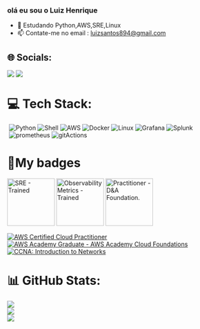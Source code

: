 ### olá eu sou o Luiz Henrique 

- 🌱 Estudando Python,AWS,SRE,Linux
- 📫 Contate-me no email : luizsantos894@gmail.com

## 🌐 Socials:
  <div> 
   <a target="_blank" href="https://www.linkedin.com/in/luiz-henrique-1759181a0/" ><img src="https://img.shields.io/badge/-LinkedIn-%230077B5?style=for-the-badge&logo=linkedin&logoColor=white"   target="_blank"></a> 
    <a target="_blank" href="https://luiz-h3nrique.github.io/" ><img src="https://img.shields.io/badge/website-000000?style=for-the-badge&logo=About.me&logoColor=white"></a> 

# 💻 Tech Stack:
  ![]() ![Python](https://img.shields.io/badge/Python-14354C?style=for-the-badge&logo=python&logoColor=white) ![Shell](https://img.shields.io/badge/Shell_Script-121011?style=for-the-badge&logo=gnu-bash&logoColor=white) ![AWS](https://img.shields.io/badge/Amazon_AWS-232F3E?style=for-the-badge&logo=amazon-aws&logoColor=white) ![Docker](https://img.shields.io/badge/Docker-2496ED?style=for-the-badge&logo=docker&logoColor=white)  ![Linux](https://img.shields.io/badge/Linux-E34F26?style=for-the-badge&logo=linux&logoColor=black) ![Grafana](https://img.shields.io/badge/Grafana-F2F4F9?style=for-the-badge&logo=grafana&logoColor=orange&labelColor=F2F4F9) ![Splunk](https://img.shields.io/badge/Splunk-000000?style=for-the-badge&logo=Splunk&logoColor=white)<br>
  ![]() ![prometheus](https://img.shields.io/badge/Prometheus-E6522C?style=for-the-badge&logo=Prometheus&logoColor=white) ![gitActions](https://img.shields.io/badge/GitHub_Actions-2088FF?style=for-the-badge&logo=github-actions&logoColor=white) 

#  🏅My badges
<a target="_blank" href="http://badges.com.br/share/deff006a18f31fa17f22549ee0eefa73.php?a=3789" target="_blank"><img src="https://brasilopenbadge.com.br/badge/3789.png?nocache" alt="SRE - Trained" width="110" height="110"></a>  <a  target="_blank"  href="http://badges.com.br/share/19c86b8241dc65f90bd39f808223f989.php?a=1871" target="_blank"><img src="https://brasilopenbadge.com.br/badge/1871.png?nocache=263556854" alt="Observability Metrics - Trained" width="110" height="110"></a>
<a target="_blank"  href="http://badges.com.br/share/105700bf18e031b8a67684e81d3cbcad.php?a=3694" target="_blank"><img src="https://brasilopenbadge.com.br/badge/3694.png?nocache=431535174" alt="Practitioner - D&A Foundation." width="110" height="110"></a>

<!--START_SECTION:badges-->
[![AWS Certified Cloud Practitioner](https://images.credly.com/size/110x110/images/00634f82-b07f-4bbd-a6bb-53de397fc3a6/image.png)](http://www.credly.com/badges/0b94f83a-a502-46c4-8a66-68f44487ea80 "AWS Certified Cloud Practitioner")
[![AWS Academy Graduate - AWS Academy Cloud Foundations](https://images.credly.com/size/110x110/images/73e4a58b-a8ef-41a3-a7db-9183dd269882/image.png)](http://www.credly.com/badges/cef210a5-5939-4be7-a52e-42ad71b477c8 "AWS Academy Graduate - AWS Academy Cloud Foundations")
[![CCNA: Introduction to Networks](https://images.credly.com/size/110x110/images/70d71df5-f3dc-4380-9b9d-f22513a70417/CCNAITN__1_.png)](http://www.credly.com/badges/1e6f372e-7b53-46e7-ab21-1098e93eb195 "CCNA: Introduction to Networks")
<!--END_SECTION:badges-->

  
  # 📊 GitHub Stats:
![](https://github-readme-stats.vercel.app/api?username=Luiz-H3nrique&theme=omni&hide_border=false&include_all_commits=true&count_private=true)<br/>
![](https://github-readme-streak-stats.herokuapp.com/?user=Luiz-H3nrique&theme=omni&hide_border=false)<br/>
![](https://github-readme-stats.vercel.app/api/top-langs/?username=Luiz-H3nrique&theme=omni&hide_border=false&include_all_commits=true&count_private=true&layout=compact)




 
